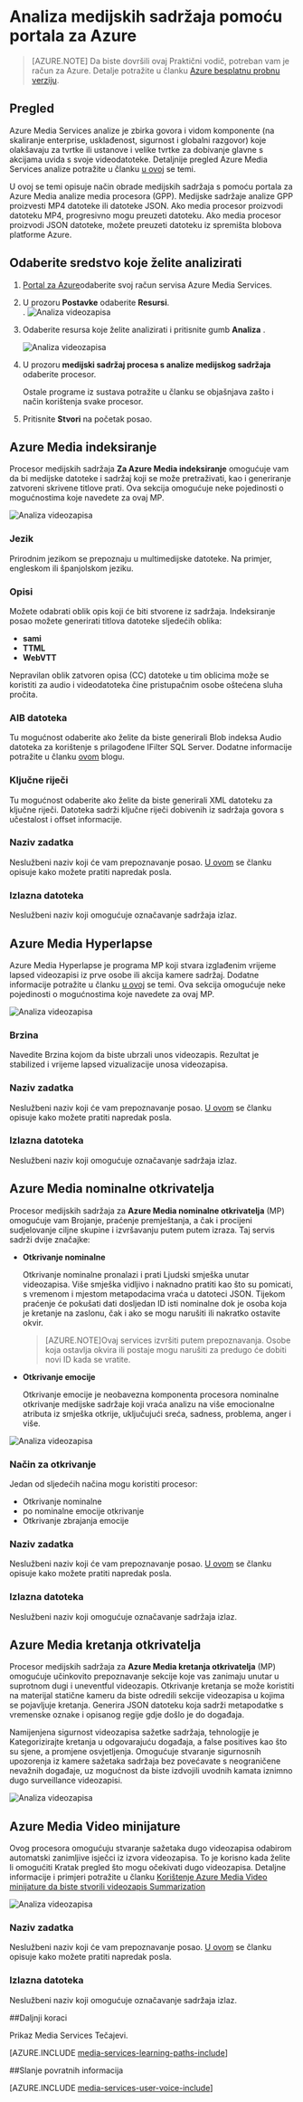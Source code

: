 <properties
    pageTitle="Analiza medijskih sadržaja pomoću portala za Azure | Microsoft Azure"
    description="U ovoj se temi opisuje način obrade medijskih sadržaja s pomoću portala za Azure Media analize media procesora (GPP)."
    services="media-services"
    documentationCenter=""
    authors="Juliako"
    manager="erikre"
    editor=""/>

<tags
    ms.service="media-services"
    ms.workload="media"
    ms.tgt_pltfrm="na"
    ms.devlang="na"
    ms.topic="article"
    ms.date="10/24/2016"
    ms.author="juliako"/>


# <a name="analyze-your-media-using-the-azure-portal"></a>Analiza medijskih sadržaja pomoću portala za Azure

> [AZURE.NOTE] Da biste dovršili ovaj Praktični vodič, potreban vam je račun za Azure. Detalje potražite u članku [Azure besplatnu probnu verziju](https://azure.microsoft.com/pricing/free-trial/). 

## <a name="overview"></a>Pregled

Azure Media Services analize je zbirka govora i vidom komponente (na skaliranje enterprise, usklađenost, sigurnost i globalni razgovor) koje olakšavaju za tvrtke ili ustanove i velike tvrtke za dobivanje glavne s akcijama uvida s svoje videodatoteke. Detaljnije pregled Azure Media Services analize potražite u članku [u ovoj](media-services-analytics-overview.md) se temi. 

U ovoj se temi opisuje način obrade medijskih sadržaja s pomoću portala za Azure Media analize media procesora (GPP). Medijske sadržaje analize GPP proizvesti MP4 datoteke ili datoteke JSON. Ako media procesor proizvodi datoteku MP4, progresivno mogu preuzeti datoteku. Ako media procesor proizvodi JSON datoteke, možete preuzeti datoteku iz spremišta blobova platforme Azure. 

## <a name="choose-an-asset-that-you-want-to-analyze"></a>Odaberite sredstvo koje želite analizirati 
 
1. [Portal za Azure](https://portal.azure.com/)odaberite svoj račun servisa Azure Media Services.
2. U prozoru **Postavke** odaberite **Resursi**.  
.
    ![Analiza videozapisa](./media/media-services-portal-analyze/media-services-portal-analyze001.png)

2. Odaberite resursa koje želite analizirati i pritisnite gumb **Analiza** .
        
    ![Analiza videozapisa](./media/media-services-portal-analyze/media-services-portal-analyze002.png)

3. U prozoru **medijski sadržaj procesa s analize medijskog sadržaja** odaberite procesor. 

    Ostale programe iz sustava potražite u članku se objašnjava zašto i način korištenja svake procesor. 
   
4. Pritisnite **Stvori** na početak posao.

## <a name="azure-media-indexer"></a>Azure Media indeksiranje

Procesor medijskih sadržaja **Za Azure Media indeksiranje** omogućuje vam da bi medijske datoteke i sadržaj koji se može pretraživati, kao i generiranje zatvoreni skrivene titlove prati. Ova sekcija omogućuje neke pojedinosti o mogućnostima koje navedete za ovaj MP.

![Analiza videozapisa](./media/media-services-portal-analyze/media-services-portal-analyze003.png)

### <a name="language"></a>Jezik

Prirodnim jezikom se prepoznaju u multimedijske datoteke. Na primjer, engleskom ili španjolskom jeziku. 

### <a name="captions"></a>Opisi

Možete odabrati oblik opis koji će biti stvorene iz sadržaja. Indeksiranje posao možete generirati titlova datoteke sljedećih oblika:  

- **sami**
- **TTML**
- **WebVTT**

Nepravilan oblik zatvoren opisa (CC) datoteke u tim oblicima može se koristiti za audio i videodatoteka čine pristupačnim osobe oštećena sluha pročita.

### <a name="aib-file"></a>AIB datoteka

Tu mogućnost odaberite ako želite da biste generirali Blob indeksa Audio datoteka za korištenje s prilagođene IFilter SQL Server. Dodatne informacije potražite u članku [ovom](https://azure.microsoft.com/blog/using-aib-files-with-azure-media-indexer-and-sql-server/) blogu.

### <a name="keywords"></a>Ključne riječi

Tu mogućnost odaberite ako želite da biste generirali XML datoteku za ključne riječi. Datoteka sadrži ključne riječi dobivenih iz sadržaja govora s učestalost i offset informacije.

### <a name="job-name"></a>Naziv zadatka

Neslužbeni naziv koji će vam prepoznavanje posao. [U ovom](media-services-portal-check-job-progress.md) se članku opisuje kako možete pratiti napredak posla. 

### <a name="output-file"></a>Izlazna datoteka

Neslužbeni naziv koji omogućuje označavanje sadržaja izlaz. 

## <a name="azure-media-hyperlapse"></a>Azure Media Hyperlapse

Azure Media Hyperlapse je programa MP koji stvara izglađenim vrijeme lapsed videozapisi iz prve osobe ili akcija kamere sadržaj.  Dodatne informacije potražite u članku [u ovoj](media-services-hyperlapse-content.md) se temi. Ova sekcija omogućuje neke pojedinosti o mogućnostima koje navedete za ovaj MP.

![Analiza videozapisa](./media/media-services-portal-analyze/media-services-portal-analyze004.png)

### <a name="speed"></a>Brzina 

Navedite Brzina kojom da biste ubrzali unos videozapis. Rezultat je stabilized i vrijeme lapsed vizualizacije unosa videozapisa.

### <a name="job-name"></a>Naziv zadatka

Neslužbeni naziv koji će vam prepoznavanje posao. [U ovom](media-services-portal-check-job-progress.md) se članku opisuje kako možete pratiti napredak posla. 

### <a name="output-file"></a>Izlazna datoteka

Neslužbeni naziv koji omogućuje označavanje sadržaja izlaz. 

## <a name="azure-media-face-detector"></a>Azure Media nominalne otkrivatelja

Procesor medijskih sadržaja za **Azure Media nominalne otkrivatelja** (MP) omogućuje vam Brojanje, praćenje premještanja, a čak i procijeni sudjelovanje ciljne skupine i izvršavanju putem putem izraza. Taj servis sadrži dvije značajke: 

- **Otkrivanje nominalne**

    Otkrivanje nominalne pronalazi i prati Ljudski smješka unutar videozapisa. Više smješka vidljivo i naknadno pratiti kao što su pomicati, s vremenom i mjestom metapodacima vraća u datoteci JSON. Tijekom praćenje će pokušati dati dosljedan ID isti nominalne dok je osoba koja je kretanje na zaslonu, čak i ako se mogu narušiti ili nakratko ostavite okvir.

    >[AZURE.NOTE]Ovaj services izvršiti putem prepoznavanja. Osobe koja ostavlja okvira ili postaje mogu narušiti za predugo će dobiti novi ID kada se vratite.

- **Otkrivanje emocije**
    
    Otkrivanje emocije je neobavezna komponenta procesora nominalne otkrivanje medijske sadržaje koji vraća analizu na više emocionalne atributa iz smješka otkrije, uključujući sreća, sadness, problema, anger i više. 

![Analiza videozapisa](./media/media-services-portal-analyze/media-services-portal-analyze005.png)

### <a name="detection-mode"></a>Način za otkrivanje

Jedan od sljedećih načina mogu koristiti procesor:

- Otkrivanje nominalne
- po nominalne emocije otkrivanje
- Otkrivanje zbrajanja emocije

### <a name="job-name"></a>Naziv zadatka

Neslužbeni naziv koji će vam prepoznavanje posao. [U ovom](media-services-portal-check-job-progress.md) se članku opisuje kako možete pratiti napredak posla. 

### <a name="output-file"></a>Izlazna datoteka

Neslužbeni naziv koji omogućuje označavanje sadržaja izlaz. 

## <a name="azure-media-motion-detector"></a>Azure Media kretanja otkrivatelja

Procesor medijskih sadržaja za **Azure Media kretanja otkrivatelja** (MP) omogućuje učinkovito prepoznavanje sekcije koje vas zanimaju unutar u suprotnom dugi i uneventful videozapis. Otkrivanje kretanja se može koristiti na materijal statične kameru da biste odredili sekcije videozapisa u kojima se pojavljuje kretanja. Generira JSON datoteku koja sadrži metapodatke s vremenske oznake i opisanog regije gdje došlo je do događaja.

Namijenjena sigurnost videozapisa sažetke sadržaja, tehnologije je Kategorizirajte kretanja u odgovarajuću događaja, a false positives kao što su sjene, a promjene osvjetljenja. Omogućuje stvaranje sigurnosnih upozorenja iz kamere sažetaka sadržaja bez povećavate s neograničene nevažnih događaje, uz mogućnost da biste izdvojili uvodnih kamata iznimno dugo surveillance videozapisi.

![Analiza videozapisa](./media/media-services-portal-analyze/media-services-portal-analyze006.png)

## <a name="azure-media-video-thumbnails"></a>Azure Media Video minijature

Ovog procesora omogućuju stvaranje sažetaka dugo videozapisa odabirom automatski zanimljive isječci iz izvora videozapisa. To je korisno kada želite li omogućiti Kratak pregled što mogu očekivati dugo videozapisa. Detaljne informacije i primjeri potražite u članku [Korištenje Azure Media Video minijature da biste stvorili videozapis Summarization](media-services-video-summarization.md)

![Analiza videozapisa](./media/media-services-portal-analyze/media-services-portal-analyze008.png)

### <a name="job-name"></a>Naziv zadatka

Neslužbeni naziv koji će vam prepoznavanje posao. [U ovom](media-services-portal-check-job-progress.md) se članku opisuje kako možete pratiti napredak posla. 

### <a name="output-file"></a>Izlazna datoteka

Neslužbeni naziv koji omogućuje označavanje sadržaja izlaz. 


##<a name="next-steps"></a>Daljnji koraci

Prikaz Media Services Tečajevi.

[AZURE.INCLUDE [media-services-learning-paths-include](../../includes/media-services-learning-paths-include.md)]

##<a name="provide-feedback"></a>Slanje povratnih informacija

[AZURE.INCLUDE [media-services-user-voice-include](../../includes/media-services-user-voice-include.md)]



